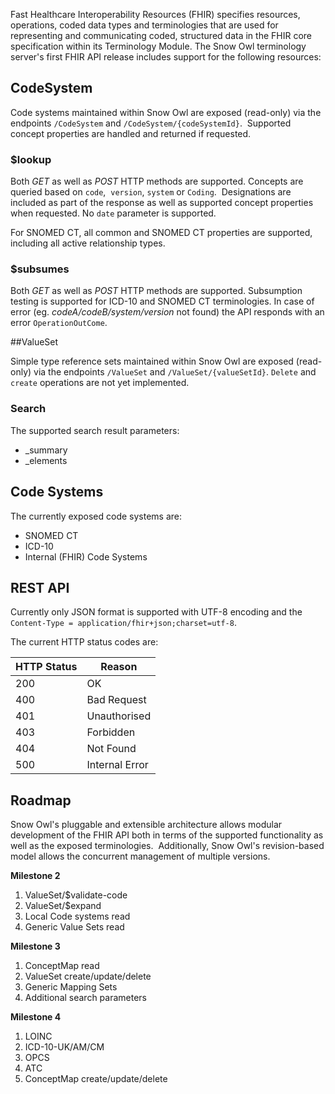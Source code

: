 Fast Healthcare Interoperability Resources (FHIR) specifies resources, operations, coded data types and terminologies that are used for representing and communicating coded, structured data in the FHIR core specification within its Terminology Module. The Snow Owl terminology server's first FHIR API release includes support for the following resources:

## CodeSystem

Code systems maintained within Snow Owl are exposed (read-only) via the endpoints `/CodeSystem` and `/CodeSystem/{codeSystemId}`.  Supported concept properties are handled and returned if requested.

### $lookup

Both _GET_ as well as _POST_ HTTP methods are supported. Concepts are queried based on `code`,  `version`, `system` or `Coding`.  Designations are included as part of the response as well as supported concept properties when requested. No `date` parameter is supported.

For SNOMED CT, all common and SNOMED CT properties are supported, including all active relationship types.

### $subsumes

Both _GET_ as well as _POST_ HTTP methods are supported. Subsumption testing is supported for ICD-10 and SNOMED CT terminologies. In case of error (eg. _codeA/codeB/system/version_ not found) the API responds with an error `OperationOutCome`. 

##ValueSet
 
Simple type reference sets maintained within Snow Owl are exposed (read-only) via the endpoints `/ValueSet` and `/ValueSet/{valueSetId}`. `Delete` and `create` operations are not yet implemented. 

### Search

The supported search result parameters:

*   _summary
*   _elements

## Code Systems

The currently exposed code systems are:

*   SNOMED CT
*   ICD-10
*   Internal (FHIR) Code Systems

## REST API

Currently only JSON format is supported with UTF-8 encoding and the `Content-Type = application/fhir+json;charset=utf-8`. 

The current HTTP status codes are:

| HTTP Status   | Reason         |
| ------------- | -------------- |
| 200           | OK             |
| 400           | Bad Request    |
| 401           | Unauthorised   |
| 403           | Forbidden      |
| 404           | Not Found      |
| 500           | Internal Error |

## Roadmap

Snow Owl's pluggable and extensible architecture allows modular development of the FHIR API both in terms of the supported functionality as well as the exposed terminologies.  Additionally, Snow Owl's revision-based model allows the concurrent management of multiple versions.

**Milestone 2**

1.  ValueSet/$validate-code
2.  ValueSet/$expand
3.  Local Code systems read
4.  Generic Value Sets read

**Milestone 3**
1.  ConceptMap read
2.  ValueSet create/update/delete
3.  Generic Mapping Sets
4.  Additional search parameters

**Milestone 4**
1.  LOINC
2.  ICD-10-UK/AM/CM
3.  OPCS
4.  ATC
5.  ConceptMap create/update/delete
